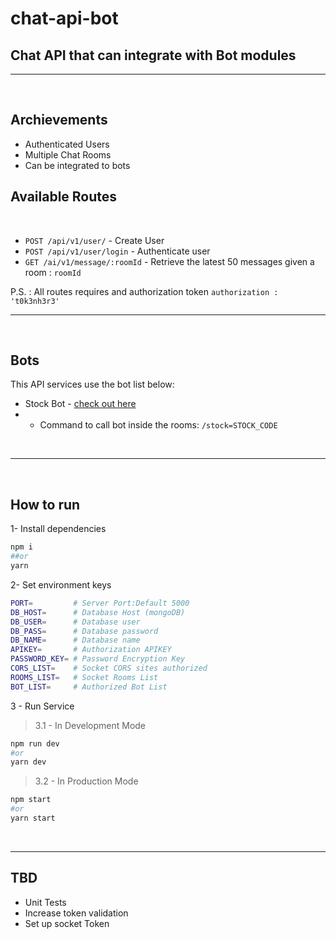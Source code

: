 # chat-api-bot

## Chat API that can integrate with Bot modules

<hr/>
<br/>

## Archievements

- Authenticated Users
- Multiple Chat Rooms
- Can be integrated to bots

## Available Routes

<br/>

- `POST /api/v1/user/` - Create User
- `POST /api/v1/user/login` - Authenticate user
- `GET /ai/v1/message/:roomId` - Retrieve the latest 50 messages given a room : `roomId`

P.S. : All routes requires and authorization token `authorization : 't0k3nh3r3'`

<hr/>
<br/>

## Bots

This API services use the bot list below:

- Stock Bot - [check out here](https://github.com/cotts/chat-bot)
- - Command to call bot inside the rooms: `/stock=STOCK_CODE`

<br/>
<hr/>
<br/>

## How to run

1- Install dependencies

```bash
npm i
##or
yarn
```

2- Set environment keys

```bash
PORT=         # Server Port:Default 5000
DB_HOST=      # Database Host (mongoDB)
DB_USER=      # Database user
DB_PASS=      # Database password
DB_NAME=      # Database name
APIKEY=       # Authorization APIKEY
PASSWORD_KEY= # Password Encryption Key
CORS_LIST=    # Socket CORS sites authorized
ROOMS_LIST=   # Socket Rooms List
BOT_LIST=     # Authorized Bot List
```

3 - Run Service

> 3.1 - In Development Mode

```bash
npm run dev
#or
yarn dev
```

> 3.2 - In Production Mode

```bash
npm start
#or
yarn start
```

<br/>
<hr/>

## TBD

- Unit Tests
- Increase token validation
- Set up socket Token
